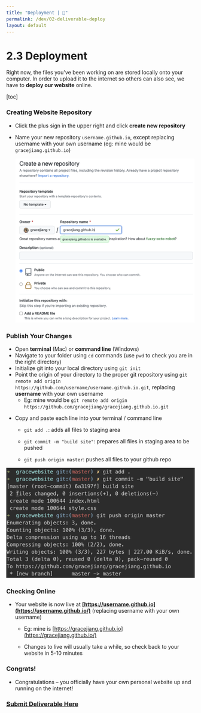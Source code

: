 ```yaml
---
title: "Deployment | 💙"
permalink: /dev/02-deliverable-deploy
layout: default
---
```


# 2.3 Deployment

Right now, the files you've been working on are stored locally onto your computer. In order to upload it to the internet so others can also see, we have to **deploy our website** online.



[toc]

### Creating Website Repository

- Click the plus sign in the upper right and click **create new repository**

- Name your new repository `username.github.io`, except replacing username with your own username (eg: mine would be `gracejiang.github.io`)

  ![publish-01](deploy/01.jpg)

 

### Publish Your Changes

- Open **terminal** (Mac) or **command line** (Windows)
- Navigate to your folder using `cd` commands (use `pwd` to check you are in the right directory)
- Initialize git into your local directory using `git init`
- Point the origin of your directory to the proper git repository using `git remote add origin https://github.com/username/username.github.io.git`, replacing **username** with your own username
  - Eg: mine would be `git remote add origin https://github.com/gracejiang/gracejiang.github.io.git`

* Copy and paste each line into your terminal / command line

  - `git add .`: adds all files to staging area

  - `git commit -m "build site"`: prepares all files in staging area to be pushed

  - `git push origin master`: pushes all files to your github repo

![publish-02](deploy/02.jpg)

 

 

### Checking Online

* Your website is now live at **[https://username.github.io](https://username.github.io/)** (replacing username with your own username)

  - Eg: mine is [https://gracejiang.github.io](https://gracejiang.github.io/)

  - Changes to live will usually take a while, so check back to your website in 5-10 minutes





### Congrats!

- Congratulations – you officially have your own personal website up and running on the internet!


### [Submit Deliverable Here](https://forms.gle/KACnqQWUGqRALMEr7)